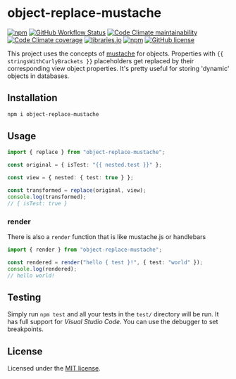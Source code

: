 # object-replace-mustache

[![npm](https://img.shields.io/npm/v/object-replace-mustache)](https://www.npmjs.com/package/object-replace-mustache)
[![GitHub Workflow Status](https://img.shields.io/github/workflow/status/fratzinger/object-replace-mustache/Node.js%20CI)](https://github.com/fratzinger/object-replace-mustache/actions/workflows/node.js.yml?query=branch%3Amain++)
[![Code Climate maintainability](https://img.shields.io/codeclimate/maintainability/fratzinger/object-replace-mustache)](https://codeclimate.com/github/fratzinger/object-replace-mustache)
[![Code Climate coverage](https://img.shields.io/codeclimate/coverage/fratzinger/object-replace-mustache)](https://codeclimate.com/github/fratzinger/object-replace-mustache)
[![libraries.io](https://img.shields.io/librariesio/release/npm/object-replace-mustache)](https://libraries.io/npm/object-replace-mustache)
[![npm](https://img.shields.io/npm/dm/object-replace-mustache)](https://www.npmjs.com/package/object-replace-mustache)
[![GitHub license](https://img.shields.io/github/license/fratzinger/object-replace-mustache)](https://github.com/fratzinger/object-replace-mustache/blob/main/LICENSE)

This project uses the concepts of [mustache](https://github.com/janl/mustache.js/) for objects. Properties with `{{ stringsWithCurlyBrackets }}` placeholders get replaced by their corresponding view object properties. It's pretty useful for storing 'dynamic' objects in databases.

## Installation

```bash
npm i object-replace-mustache
```

## Usage

```ts
import { replace } from "object-replace-mustache";

const original = { isTest: "{{ nested.test }}" };

const view = { nested: { test: true } };

const transformed = replace(original, view);
console.log(transformed);
// { isTest: true }
```

### render

There is also a `render` function that is like mustache.js or handlebars

```ts
import { render } from "object-replace-mustache";

const rendered = render("hello { test }!", { test: "world" });
console.log(rendered);
// hello world!
```

## Testing

Simply run `npm test` and all your tests in the `test/` directory will be run. It has full support for _Visual Studio Code_. You can use the debugger to set breakpoints.

## License

Licensed under the [MIT license](LICENSE).

